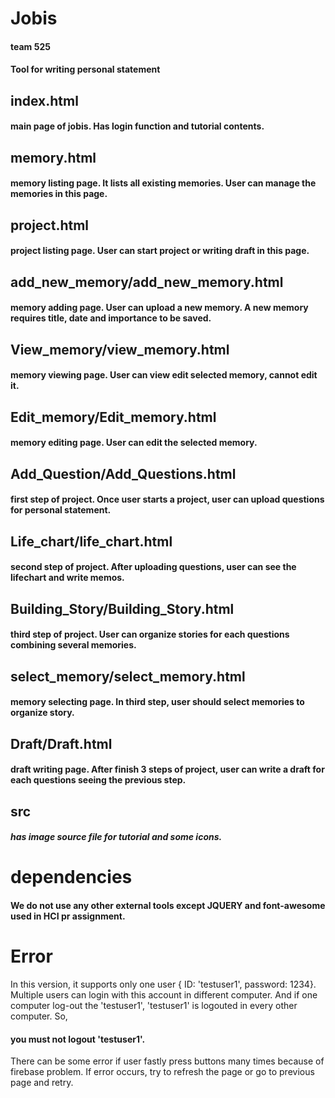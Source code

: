 # Jobis
#### team 525
#### Tool for writing personal statement

## index.html
#### main page of jobis. Has login function and tutorial contents.  

## memory.html
#### memory listing page. It lists all existing memories. User can manage the memories in this page.

## project.html
#### project listing page. User can start project or writing draft in this page.

## add_new_memory/add_new_memory.html
#### memory adding page. User can upload a new memory. A new memory requires title, date and importance to be saved.

## View_memory/view_memory.html
#### memory viewing page. User can view edit selected memory, cannot edit it.

## Edit_memory/Edit_memory.html
#### memory editing page. User can edit the selected memory.

## Add_Question/Add_Questions.html
#### first step of project. Once user starts a project, user can upload questions for personal statement.

## Life_chart/life_chart.html
#### second step of project. After uploading questions, user can see the lifechart and write memos.

## Building_Story/Building_Story.html
#### third step of project. User can organize stories for each questions combining several memories.

## select_memory/select_memory.html
#### memory selecting page. In third step, user should select memories to organize story.

## Draft/Draft.html
#### draft writing page. After finish 3 steps of project, user can write a draft for each questions seeing the previous step.

## src
##### has image source file for tutorial and some icons.


# dependencies
#### We do not use any other external tools except JQUERY and font-awesome used in HCI pr assignment.

# Error
In this version, it supports only one user { ID: 'testuser1', password: 1234}.
Multiple users can login with this account in different computer. And if one computer log-out the 'testuser1', 'testuser1' is logouted in every other computer. So, 
#### you must not logout 'testuser1'. 
There can be some error if user fastly press buttons many times because of firebase problem. If error occurs, try to refresh the page or go to previous page and retry. 
